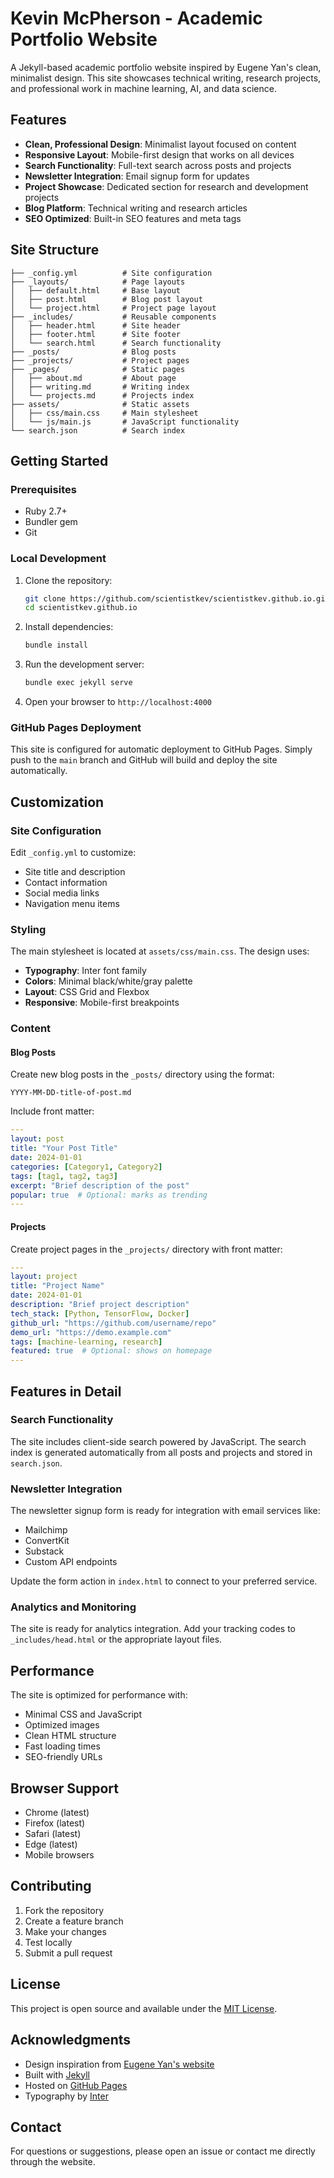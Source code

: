 # Kevin McPherson - Academic Portfolio Website

A Jekyll-based academic portfolio website inspired by Eugene Yan's clean, minimalist design. This site showcases technical writing, research projects, and professional work in machine learning, AI, and data science.

## Features

- **Clean, Professional Design**: Minimalist layout focused on content
- **Responsive Layout**: Mobile-first design that works on all devices
- **Search Functionality**: Full-text search across posts and projects
- **Newsletter Integration**: Email signup form for updates
- **Project Showcase**: Dedicated section for research and development projects
- **Blog Platform**: Technical writing and research articles
- **SEO Optimized**: Built-in SEO features and meta tags

## Site Structure

```
├── _config.yml          # Site configuration
├── _layouts/            # Page layouts
│   ├── default.html     # Base layout
│   ├── post.html        # Blog post layout
│   └── project.html     # Project page layout
├── _includes/           # Reusable components
│   ├── header.html      # Site header
│   ├── footer.html      # Site footer
│   └── search.html      # Search functionality
├── _posts/              # Blog posts
├── _projects/           # Project pages
├── _pages/              # Static pages
│   ├── about.md         # About page
│   ├── writing.md       # Writing index
│   └── projects.md      # Projects index
├── assets/              # Static assets
│   ├── css/main.css     # Main stylesheet
│   └── js/main.js       # JavaScript functionality
└── search.json          # Search index
```

## Getting Started

### Prerequisites

- Ruby 2.7+
- Bundler gem
- Git

### Local Development

1. Clone the repository:
   ```bash
   git clone https://github.com/scientistkev/scientistkev.github.io.git
   cd scientistkev.github.io
   ```

2. Install dependencies:
   ```bash
   bundle install
   ```

3. Run the development server:
   ```bash
   bundle exec jekyll serve
   ```

4. Open your browser to `http://localhost:4000`

### GitHub Pages Deployment

This site is configured for automatic deployment to GitHub Pages. Simply push to the `main` branch and GitHub will build and deploy the site automatically.

## Customization

### Site Configuration

Edit `_config.yml` to customize:

- Site title and description
- Contact information
- Social media links
- Navigation menu items

### Styling

The main stylesheet is located at `assets/css/main.css`. The design uses:

- **Typography**: Inter font family
- **Colors**: Minimal black/white/gray palette
- **Layout**: CSS Grid and Flexbox
- **Responsive**: Mobile-first breakpoints

### Content

#### Blog Posts

Create new blog posts in the `_posts/` directory using the format:
```
YYYY-MM-DD-title-of-post.md
```

Include front matter:
```yaml
---
layout: post
title: "Your Post Title"
date: 2024-01-01
categories: [Category1, Category2]
tags: [tag1, tag2, tag3]
excerpt: "Brief description of the post"
popular: true  # Optional: marks as trending
---
```

#### Projects

Create project pages in the `_projects/` directory with front matter:
```yaml
---
layout: project
title: "Project Name"
date: 2024-01-01
description: "Brief project description"
tech_stack: [Python, TensorFlow, Docker]
github_url: "https://github.com/username/repo"
demo_url: "https://demo.example.com"
tags: [machine-learning, research]
featured: true  # Optional: shows on homepage
---
```

## Features in Detail

### Search Functionality

The site includes client-side search powered by JavaScript. The search index is generated automatically from all posts and projects and stored in `search.json`.

### Newsletter Integration

The newsletter signup form is ready for integration with email services like:
- Mailchimp
- ConvertKit
- Substack
- Custom API endpoints

Update the form action in `index.html` to connect to your preferred service.

### Analytics and Monitoring

The site is ready for analytics integration. Add your tracking codes to `_includes/head.html` or the appropriate layout files.

## Performance

The site is optimized for performance with:
- Minimal CSS and JavaScript
- Optimized images
- Clean HTML structure
- Fast loading times
- SEO-friendly URLs

## Browser Support

- Chrome (latest)
- Firefox (latest)
- Safari (latest)
- Edge (latest)
- Mobile browsers

## Contributing

1. Fork the repository
2. Create a feature branch
3. Make your changes
4. Test locally
5. Submit a pull request

## License

This project is open source and available under the [MIT License](LICENSE).

## Acknowledgments

- Design inspiration from [Eugene Yan's website](https://eugeneyan.com/)
- Built with [Jekyll](https://jekyllrb.com/)
- Hosted on [GitHub Pages](https://pages.github.com/)
- Typography by [Inter](https://rsms.me/inter/)

## Contact

For questions or suggestions, please open an issue or contact me directly through the website.
